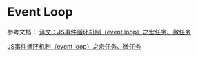 # Event Loop

参考文档：
[译文：JS事件循环机制（event loop）之宏任务、微任务](https://segmentfault.com/a/1190000014940904)

[JS事件循环机制（event loop）之宏任务、微任务](https://jakearchibald.com/2015/tasks-microtasks-queues-and-schedules/?utm_source=html5weekly)